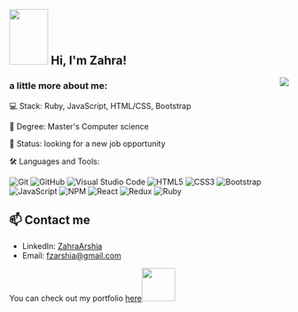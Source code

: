 <h2><img src="https://media0.giphy.com/media/dsPBfiEEozyXUXShhB/giphy.gif?cid=ecf05e479g8nvizvqk98xe5jk7z7hbtdj4noix9g8wg24dap&rid=giphy.gif&ct=g" width="70" height="100"> Hi, I'm Zahra!</h2>
<!-- <img align='right' src="https://res.cloudinary.com/practicaldev/image/fetch/s--2bZIjPGC--/c_limit%2Cf_auto%2Cfl_progressive%2Cq_66%2Cw_880/https://dev-to-uploads.s3.amazonaws.com/i/d4tvukbt5mra37cvwklk.gif" width="500"> -->
<img align='right' src="https://i.pinimg.com/originals/df/10/1f/df101f643f67b99cb39b03187c04c1ee.gif">
<!-- <img src="https://i.pinimg.com/originals/c0/d6/10/c0d610d25c4dce9a0e7475411d586ece.gif"> -->

### a little more about me:

<!-- 🎓 I’m an Intern at <a href="https://www.microverse.org/">Microverse Inc</a> -->

💻 Stack: Ruby, JavaScript, HTML/CSS, Bootstrap

🧠 Degree: Master's Computer science

🌱 Status: looking for a new job opportunity

<!-- 📫 Reach me on fzarshia@gmail.com -->
🛠️ Languages and Tools: <br>

![Git](https://img.shields.io/badge/-Git-000000?style=flat&logo=git&logoColor=F05032&labelColor=ffffff)
![GitHub](https://img.shields.io/badge/-GitHub-000000?style=flat&logo=github&logoColor=000000&labelColor=ffffff)
![Visual Studio Code](https://img.shields.io/badge/-VSCode-000000?style=flat&logo=visual-studio-code&labelColor=007ACC)
![HTML5](https://img.shields.io/badge/-HTML5-000000?style=flat&logo=html5&logoColor=ffffff&labelColor=E34F26)
![CSS3](https://img.shields.io/badge/-CSS3-000000?style=flat&logo=css3&logoColor=ffffff&labelColor=1572B6)
![Bootstrap](https://img.shields.io/badge/-Bootstrap-000000?style=flat&logo=bootstrap&logoColor=ffffff&labelColor=563D7C)
![JavaScript](https://img.shields.io/badge/-JavaScript-000000?style=flat&logo=javascript)
![NPM](https://img.shields.io/badge/-NPM-000000?style=flat&logo=NPM)
![React](https://img.shields.io/badge/-React-000000?style=flat&logo=react)
![Redux](https://img.shields.io/badge/-Redux-000000?style=flat&logo=Redux&logoColor=violet)
![Ruby](https://img.shields.io/badge/-Ruby-000000?style=flat&logo=ruby&logoColor=red)

## 📫 Contact me 

- LinkedIn: [ZahraArshia](https://www.linkedin.com/in/zahra-arshia-89247210a/)
- Email: fzarshia@gmail.com

<!-- ### How to Reach Me:
[![Linkedin Badge](https://img.shields.io/badge/-Zahra%20Arshia-blue?style=flat-square&logo=Linkedin&logoColor=white&link=https://www.linkedin.com/in/zahra-arshia-89247210a/)](https://www.linkedin.com/in/zahra-arshia-89247210a/)  -->

<!-- ![GitHub stats](https://github-readme-stats.vercel.app/api?username=ZahraArshia&show_icons=true) -->
<!-- [![Top Langs](https://github-readme-stats.vercel.app/api/top-langs/?username=ZahraArshia&layout=compact)](https://github.com/anuraghazra/github-readme-stats) -->
<p>You can check out my portfolio <a href="https://zahraarshia.github.io/MyResume/">here</a><img src="https://media.giphy.com/media/cKPse5DZaptID3YAMK/giphy.gif" width="60"></p>
